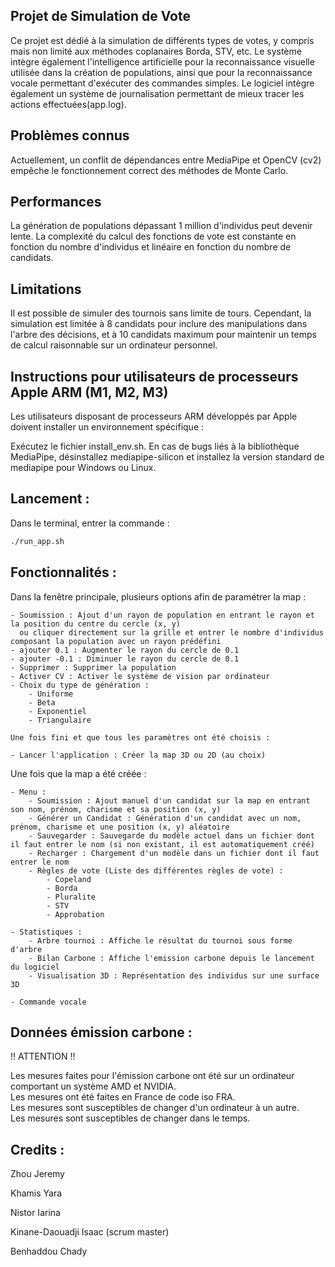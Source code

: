## Projet de Simulation de Vote

Ce projet est dédié à la simulation de différents types de votes, y compris mais non limité aux méthodes coplanaires Borda, STV, etc. Le système intègre également l'intelligence artificielle pour la reconnaissance visuelle utilisée dans la création de populations, ainsi que pour la reconnaissance vocale permettant d'exécuter des commandes simples.
Le logiciel intègre également un système de journalisation permettant de mieux tracer les actions effectuées(app.log).

## Problèmes connus

Actuellement, un conflit de dépendances entre MediaPipe et OpenCV (cv2) empêche le fonctionnement correct des méthodes de Monte Carlo.

## Performances

La génération de populations dépassant 1 million d'individus peut devenir lente.
La complexité du calcul des fonctions de vote est constante en fonction du nombre d'individus et linéaire en fonction du nombre de candidats.

## Limitations

Il est possible de simuler des tournois sans limite de tours. Cependant, la simulation est limitée à 8 candidats pour inclure des manipulations dans l'arbre des décisions, et à 10 candidats maximum pour maintenir un temps de calcul raisonnable sur un ordinateur personnel.

## Instructions pour utilisateurs de processeurs Apple ARM (M1, M2, M3)

Les utilisateurs disposant de processeurs ARM développés par Apple doivent installer un environnement spécifique :

Exécutez le fichier install_env.sh.
En cas de bugs liés à la bibliothèque MediaPipe, désinstallez mediapipe-silicon et installez la version standard de mediapipe pour Windows ou Linux.
## Lancement :

Dans le terminal, entrer la commande : 

```bash
./run_app.sh
```


## Fonctionnalités :

Dans la fenêtre principale, plusieurs options afin de paramétrer la map :

    - Soumission : Ajout d'un rayon de population en entrant le rayon et la position du centre du cercle (x, y)
      ou cliquer directement sur la grille et entrer le nombre d'individus composant la population avec un rayon prédéfini
    - ajouter 0.1 : Augmenter le rayon du cercle de 0.1
    - ajouter -0.1 : Diminuer le rayon du cercle de 0.1
    - Supprimer : Supprimer la population
    - Activer CV : Activer le système de vision par ordinateur
    - Choix du type de génération :
        - Uniforme
        - Beta
        - Exponentiel
        - Triangulaire

    Une fois fini et que tous les paramètres ont été choisis :

    - Lancer l'application : Créer la map 3D ou 2D (au choix)


Une fois que la map a été créée :

    - Menu :
        - Soumission : Ajout manuel d'un candidat sur la map en entrant son nom, prénom, charisme et sa position (x, y)
        - Générer un Candidat : Génération d'un candidat avec un nom, prénom, charisme et une position (x, y) aléatoire
        - Sauvegarder : Sauvegarde du modèle actuel dans un fichier dont il faut entrer le nom (si non existant, il est automatiquement créé)
        - Recharger : Chargement d'un modèle dans un fichier dont il faut entrer le nom
        - Règles de vote (Liste des différentes règles de vote) :
            - Copeland
            - Borda
            - Pluralite
            - STV
            - Approbation
    
    - Statistiques :
        - Arbre tournoi : Affiche le résultat du tournoi sous forme d'arbre
        - Bilan Carbone : Affiche l'emission carbone depuis le lancement du logiciel
        - Visualisation 3D : Représentation des individus sur une surface 3D

    - Commande vocale


## Données émission carbone :

!! ATTENTION !!

Les mesures faites pour l'émission carbone ont été sur un ordinateur comportant un système AMD et NVIDIA.  
Les mesures ont été faites en France de code iso FRA.  
Les mesures sont susceptibles de changer d'un ordinateur à un autre.  
Les mesures sont susceptibles de changer dans le temps.  


## Credits :

Zhou Jeremy

Khamis Yara

Nistor Iarina

Kinane-Daouadji Isaac (scrum master)

Benhaddou Chady
